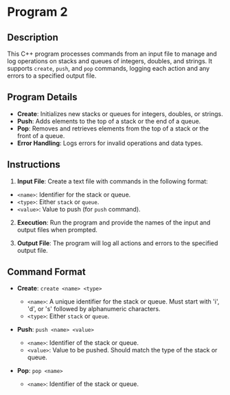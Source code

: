 # Program 2

## Description

This C++ program processes commands from an input file to manage and log operations on stacks and queues of integers, doubles, and strings. It supports `create`, `push`, and `pop` commands, logging each action and any errors to a specified output file.

## Program Details

- **Create**: Initializes new stacks or queues for integers, doubles, or strings.
- **Push**: Adds elements to the top of a stack or the end of a queue.
- **Pop**: Removes and retrieves elements from the top of a stack or the front of a queue.
- **Error Handling**: Logs errors for invalid operations and data types.

## Instructions

1. **Input File**: Create a text file with commands in the following format:
- `<name>`: Identifier for the stack or queue.
- `<type>`: Either `stack` or `queue`.
- `<value>`: Value to push (for `push` command).

2. **Execution**: Run the program and provide the names of the input and output files when prompted.

3. **Output File**: The program will log all actions and errors to the specified output file.

## Command Format

- **Create**: `create <name> <type>`
  - `<name>`: A unique identifier for the stack or queue. Must start with 'i', 'd', or 's' followed by alphanumeric characters.
  - `<type>`: Either `stack` or `queue`.
  
- **Push**: `push <name> <value>`
  - `<name>`: Identifier of the stack or queue.
  - `<value>`: Value to be pushed. Should match the type of the stack or queue.

- **Pop**: `pop <name>`
  - `<name>`: Identifier of the stack or queue.
